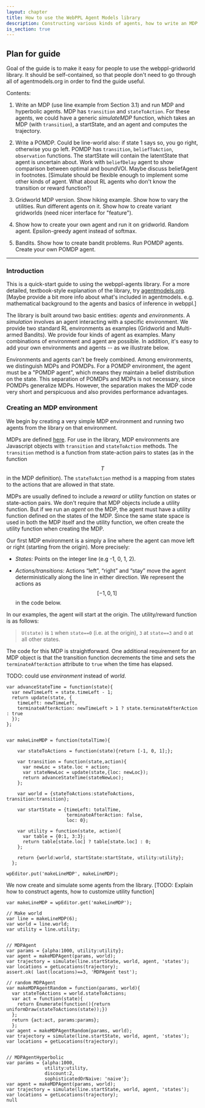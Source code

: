 ```yaml
---
layout: chapter
title: How to use the WebPPL Agent Models library
description: Constructing various kinds of agents, how to write an MDP or POMDP, how to make your own Gridworld or k-arm bandit problem, how to call generic inference functions. Has codebox examples and links to the library's formal documentation. 
is_section: true
---
```



## Plan for guide

Goal of the guide is to make it easy for people to use the webppl-gridworld library. It should be self-contained, so that people don't need to go through all of agentmodels.org in order to find the guide useful. 

Contents:

1. Write an MDP (use line example from Section 3.1) and run MDP and hyperbolic agents. MDP has `transition` and `stateToAction`. For these agents, we could have a generic *simulateMDP* function, which takes an MDP (with `transition`), a startState, and an agent and computes the trajectory.

2. Write a POMDP. Could be line-world also: if state 1 says so, you go right, otherwise you go left. POMDP has `transition`, `beliefToAction`, `observation` functions. The startState will contain the latentState that agent is uncertain about. Work with `beliefDelay` agent to show comparison between optimal and boundVOI. Maybe discuss beliefAgent in footnotes. [Simulate should be flexible enough to implement some other kinds of agent. What about RL agents who don't know the transition or reward function?]

3. Gridworld MDP version. Show hiking example. Show how to vary the utilities. Run different agents on it. Show how to create variant gridworlds (need nicer interface for "feature").

4. Show how to create your own agent and run it on gridworld. Random agent. Epsilon-greedy agent instead of softmax. 

5. Bandits. Show how to create bandit problems. Run POMDP agents. Create your own POMDP agent.

-----------


### Introduction
This is a quick-start guide to using the webppl-agents library. For a more detailed, textbook-style explanation of the library, try [agentmodels.org](http://agentmodels.org). [Maybe provide a bit more info about what's included in agentmodels. e.g. mathematical background to the agents and basics of inference in webppl.]

The library is built around two basic entities: *agents* and *environments*. A *simulation* involves an agent interacting with a specific environment. We provide two standard RL environments as examples (Gridworld and Multi-armed Bandits). We provide four kinds of agent as examples. Many combinations of environment and agent are possible. In addition, it's easy to add your own environments and agents -- as we illustrate below. 

Environments and agents can't be freely combined. Among environments, we distinguish MDPs and POMDPs. For a POMDP environment, the agent must be a "POMDP agent", which means they maintain a belief distribution on the state. This separation of POMDPs and MDPs is not necessary, since POMDPs generalize MDPs. However, the separation makes the MDP code very short and perspicuous and also provides performance advantages. 

### Creating an MDP environment
We begin by creating a very simple MDP environment and running two agents from the library on that environment. 

MDPs are defined [here](http://agentmodels.org/chapters/3a-mdp.html). For use in the library, MDP environments are Javascript objects with `transition` and `stateToAction` methods. The `transition` method is a function from state-action pairs to states (as in the function $$T$$ in the MDP definition). The `stateToAction` method is a mapping from states to the actions that are allowed in that state.

MDPs are usually defined to include a *reward* or *utility* function on states or state-action pairs. We don't require that MDP objects include a utility function. But if we run an *agent* on the MDP, the agent must have a utility function defined on the states of the MDP. Since the same state space is used in both the MDP itself and the utility function, we often create the utility function when creating the MDP. 

Our first MDP environment is a simply a line where the agent can move left or right (starting from the origin). More precisely:

- *States:* Points on the integer line (e.g -1, 0, 1, 2).

- *Actions/transitions:* Actions “left”, “right” and “stay” move the agent deterministically along the line in either direction. We represent the actions as $$[-1,0,1]$$ in the code below. 

In our examples, the agent will start at the origin. The utility/reward function is as follows:

> `U(state)` is `1` when `state==0` (i.e. at the origin), `3` at `state==3` and `0` at all other states. 

The code for this MDP is straightforward. One additional requirement for an MDP object is that the transition function decrements the time and sets the `terminateAfterAction` attribute to `true` when the time has elapsed.

TODO: could use *environment* instead of *world*. 

~~~~
var advanceStateTime = function(state){
  var newTimeLeft = state.timeLeft - 1;
  return update(state, { 
    timeLeft: newTimeLeft,
    terminateAfterAction: newTimeLeft > 1 ? state.terminateAfterAction : true
  });
};


var makeLineMDP = function(totalTime){

    var stateToActions = function(state){return [-1, 0, 1];};

    var transition = function(state,action){
      var newLoc = state.loc + action;
      var stateNewLoc = update(state,{loc: newLoc});
      return advanceStateTime(stateNewLoc);
    };

    var world = {stateToActions:stateToActions, transition:transition};
    
    var startState = {timeLeft: totalTime, 
                      terminateAfterAction: false, 
                      loc: 0};

    var utility = function(state, action){    
      var table = {0:1, 3:3};
      return table[state.loc] ? table[state.loc] : 0;
    };

    return {world:world, startState:startState, utility:utility};
  };

wpEditor.put('makeLineMDP', makeLineMDP);
~~~~


We now create and simulate some agents from the library. [TODO: Explain how to construct agents, how to customize utility function]

~~~~
var makeLineMDP = wpEditor.get('makeLineMDP');

// Make world
var line = makeLineMDP(6);
var world = line.world;
var utility = line.utility;


// MDPAgent
var params = {alpha:1000, utility:utility};
var agent = makeMDPAgent(params, world);
var trajectory = simulate(line.startState, world, agent, 'states');
var locations = getLocations(trajectory);
assert.ok( last(locations)==3, 'MDPAgent test');

// random MDPAgent
var makeMDPAgentRandom = function(params, world){
  var stateToActions = world.stateToActions;
  var act = function(state){
    return Enumerate(function(){return uniformDraw(stateToActions(state));})
  };
  return {act:act, params:params};
  };
var agent = makeMDPAgentRandom(params, world);
var trajectory = simulate(line.startState, world, agent, 'states');
var locations = getLocations(trajectory);


// MDPAgentHyperbolic
var params = {alpha:1000,
              utility:utility,
              discount:2,
              sophisticatedOrNaive: 'naive'};
var agent = makeMDPAgent(params, world);
var trajectory = simulate(line.startState, world, agent, 'states');
var locations = getLocations(trajectory);
null
~~~~









